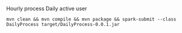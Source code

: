 Hourly process Daily active user

```
mvn clean && mvn compile && mvn package && spark-submit --class DailyProcess target/DailyProcess-0.0.1.jar
```